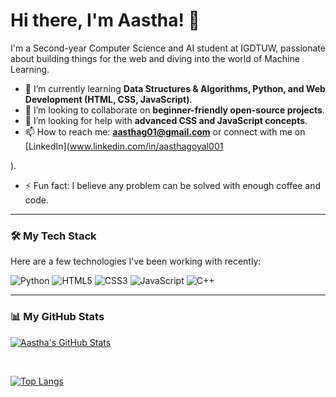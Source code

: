 # Hi there, I'm Aastha! 👋

I'm a Second-year Computer Science and AI student at IGDTUW, passionate about building things for the web and diving into the world of Machine Learning.

* 🌱 I’m currently learning **Data Structures & Algorithms, Python, and Web Development (HTML, CSS, JavaScript)**.
* 👯 I’m looking to collaborate on **beginner-friendly open-source projects**.
* 🤔 I’m looking for help with **advanced CSS and JavaScript concepts**.
* 📫 How to reach me: **aasthag01@gmail.com** or connect with me on [LinkedIn](www.linkedin.com/in/aasthagoyal001

).
* ⚡ Fun fact: I believe any problem can be solved with enough coffee and code.

---

### 🛠️ My Tech Stack

Here are a few technologies I've been working with recently:

![Python](https://img.shields.io/badge/python-3670A0?style=for-the-badge&logo=python&logoColor=ffdd54) ![HTML5](https://img.shields.io/badge/html5-%23E34F26.svg?style=for-the-badge&logo=html5&logoColor=white) ![CSS3](https://img.shields.io/badge/css3-%231572B6.svg?style=for-the-badge&logo=css3&logoColor=white) ![JavaScript](https://img.shields.io/badge/javascript-%23323330.svg?style=for-the-badge&logo=javascript&logoColor=%23F7DF1E) ![C++](https://img.shields.io/badge/c++-%2300599C.svg?style=for-the-badge&logo=c%2B%2B&logoColor=white)

---

### 📊 My GitHub Stats

[![Aastha's GitHub Stats](https://github-readme-stats.vercel.app/api?username=aasthag01-26&show_icons=true&theme=radical)](https://github.com/anuraghazra/github-readme-stats)

&nbsp;

[![Top Langs](https://github-readme-stats.vercel.app/api/top-langs/?username=aasthag01-26&layout=compact&theme=radical)](https://github.com/anuraghazra/github-readme-stats)
